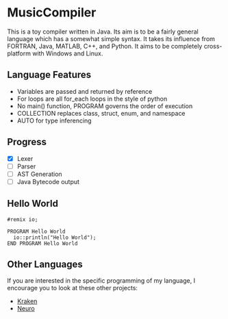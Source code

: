 # MusicCompiler
  This is a toy compiler written in Java.  Its aim is to be a fairly general
language which has a somewhat simple syntax.  It takes its influence from
FORTRAN, Java, MATLAB, C++, and Python.  It aims to be completely cross-platform
with Windows and Linux.

## Language Features
  - Variables are passed and returned by reference
  - For loops are all for\_each loops in the style of python
  - No main() function, PROGRAM governs the order of execution
  - COLLECTION replaces class, struct, enum, and namespace
  - AUTO for type inferencing

## Progress
- [x] Lexer
- [ ] Parser
- [ ] AST Generation
- [ ] Java Bytecode output

## Hello World
```
#remix io;

PROGRAM Hello World
  io::println("Hello World");
END PROGRAM Hello World
```

## Other Languages
If you are interested in the specific programming of my language,
I encourage you to look at these other projects:
- [Kraken](https://github.com/Limvot/kraken)
- [Neuro](https://github.com/lotusronin/neuro)

